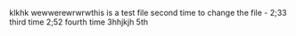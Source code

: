 klkhk
wewwerewrwrwthis is a test file
second time to change the file - 2;33
third time 2;52
fourth time 3hhjkjh
5th
